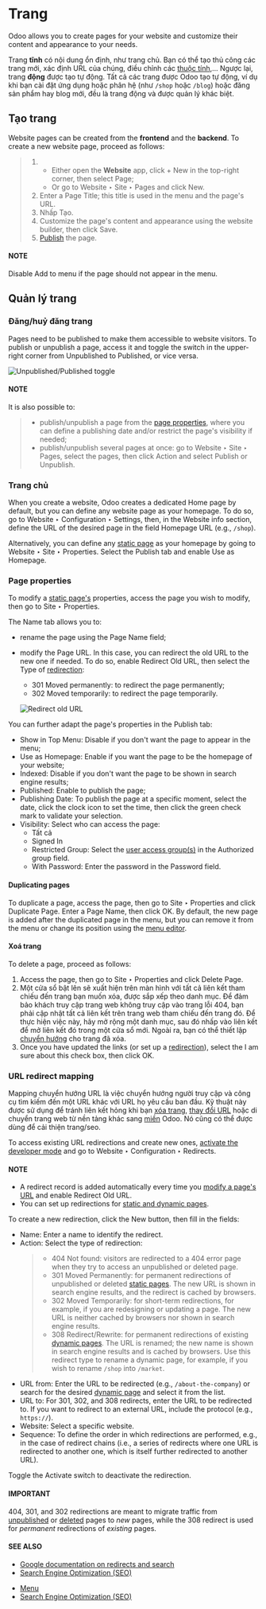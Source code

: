 # Trang

Odoo allows you to create pages for your website and customize their content and appearance to your
needs.

<a id="website-page-type"></a>

Trang **tĩnh** có nội dung ổn định, như trang chủ. Bạn có thể tạo thủ công các trang mới, xác định URL của chúng, điều chỉnh các [thuộc tính](#website-page-properties),... Ngược lại, trang **động** được tạo tự động. Tất cả các trang được Odoo tạo tự động, ví dụ khi bạn cài đặt ứng dụng hoặc phân hệ (như `/shop` hoặc `/blog`) hoặc đăng sản phẩm hay blog mới, đều là trang động và được quản lý khác biệt.

## Tạo trang

Website pages can be created from the **frontend** and the **backend**. To create a new website
page, proceed as follows:

> 1. - Either open the **Website** app, click + New in the top-right corner, then select
>      Page;
>    - Or go to Website ‣ Site ‣ Pages and click New.
> 2. Enter a Page Title; this title is used in the menu and the page's URL.
> 3. Nhấp Tạo.
> 4. Customize the page's content and appearance using the website builder, then click
>    Save.
> 5. [Publish](#website-un-publish-page) the page.

#### NOTE
Disable Add to menu if the page should not appear in the menu.

## Quản lý trang

<a id="website-un-publish-page"></a>

### Đăng/huỷ đăng trang

Pages need to be published to make them accessible to website visitors. To publish or unpublish a
page, access it and toggle the switch in the upper-right corner from Unpublished
to Published, or vice versa.

![Unpublished/Published toggle](applications/websites/website/pages/un-published_toggle.png)

#### NOTE
It is also possible to:

> - publish/unpublish a page from the [page properties](#website-page-properties), where you
>   can define a publishing date and/or restrict the page's visibility if needed;
> - publish/unpublish several pages at once: go to Website ‣ Site ‣ Pages,
>   select the pages, then click Action and select Publish or
>   Unpublish.

### Trang chủ

When you create a website, Odoo creates a dedicated Home page by default, but you can
define any website page as your homepage. To do so, go to Website ‣ Configuration
‣ Settings, then, in the Website info section, define the URL of the desired page in
the field Homepage URL (e.g., `/shop`).

Alternatively, you can define any [static page](#website-page-type) as your homepage by going
to Website ‣ Site ‣ Properties. Select the Publish tab and enable
Use as Homepage.

<a id="website-page-properties"></a>

### Page properties

To modify a [static page's](#website-page-type) properties, access the page you wish to
modify, then go to Site ‣ Properties.

The Name tab allows you to:

- rename the page using the Page Name field;
- modify the Page URL. In this case, you can redirect the old URL to the new one if
  needed. To do so, enable Redirect Old URL, then select the Type of
  [redirection](#website-url-redirection):
  - 301 Moved permanently: to redirect the page permanently;
  - 302 Moved temporarily: to redirect the page temporarily.

  ![Redirect old URL](applications/websites/website/pages/page-redirection.png)

You can further adapt the page's properties in the Publish tab:

- Show in Top Menu: Disable if you don't want the page to appear in the menu;
- Use as Homepage: Enable if you want the page to be the homepage of your website;
- Indexed: Disable if you don't want the page to be shown in search engine results;
- Published: Enable to publish the page;
- Publishing Date: To publish the page at a specific moment, select the date,
  click the clock icon to set the time, then click the green check mark to validate your selection.
- Visibility: Select who can access the page:
  - Tất cả
  - Signed In
  - Restricted Group: Select the [user access group(s)](../../general/users/access_rights.md) in the Authorized group field.
  - With Password: Enter the password in the Password field.

#### Duplicating pages

To duplicate a page, access the page, then go to Site ‣ Properties and click
Duplicate Page. Enter a Page Name, then click OK. By default,
the new page is added after the duplicated page in the menu, but you can remove it from the menu or
change its position using the [menu editor](pages/menus.md).

<a id="website-delete-page"></a>

#### Xoá trang

To delete a page, proceed as follows:

1. Access the page, then go to Site ‣ Properties and click Delete
   Page.
2. Một cửa sổ bật lên sẽ xuất hiện trên màn hình với tất cả liên kết tham chiếu đến trang bạn muốn xóa, được sắp xếp theo danh mục. Để đảm bảo khách truy cập trang web không truy cập vào trang lỗi 404, bạn phải cập nhật tất cả liên kết trên trang web tham chiếu đến trang đó. Để thực hiện việc này, hãy mở rộng một danh mục, sau đó nhấp vào liên kết để mở liên kết đó trong một cửa sổ mới. Ngoài ra, bạn có thể thiết lập [chuyển hướng](#website-url-redirection) cho trang đã xóa.
3. Once you have updated the links (or set up a [redirection](#website-url-redirection)),
   select the I am sure about this check box, then click OK.

<a id="website-url-redirection"></a>

### URL redirect mapping

Mapping chuyển hướng URL là việc chuyển hướng người truy cập và công cụ tìm kiếm đến một URL khác với URL họ yêu cầu ban đầu. Kỹ thuật này được sử dụng để tránh liên kết hỏng khi bạn [xóa trang](#website-delete-page), [thay đổi URL](#website-page-properties) hoặc di chuyển trang web từ nền tảng khác sang [miền](configuration/domain_names.md) Odoo. Nó cũng có thể được dùng để cải thiện trang/seo.

To access existing URL redirections and create new ones, [activate the developer mode](../../general/developer_mode.md) and go to Website ‣ Configuration ‣
Redirects.

#### NOTE
- A redirect record is added automatically every time you [modify a page's URL](#website-page-properties) and enable Redirect Old URL.
- You can set up redirections for [static and dynamic pages](#website-page-type).

To create a new redirection, click the New button, then fill in the fields:

- Name: Enter a name to identify the redirect.
- Action: Select the type of redirection:
  > - 404 Not found: visitors are redirected to a 404 error page when they try to access
  >   an unpublished or deleted page.
  > - 301 Moved Permanently: for permanent redirections of unpublished or deleted
  >   [static pages](#website-page-type). The new URL is shown in search engine results, and the
  >   redirect is cached by browsers.
  > - 302 Moved Temporarily: for short-term redirections, for example, if you are
  >   redesigning or updating a page. The new URL is neither cached by browsers nor shown in search
  >   engine results.
  > - 308 Redirect/Rewrite: for permanent redirections of existing [dynamic pages](#website-page-type). The URL is renamed; the new name is shown in search engine results and is
  >   cached by browsers. Use this redirect type to rename a dynamic page, for example, if you wish
  >   to rename `/shop` into `/market`.
- URL from: Enter the URL to be redirected (e.g., `/about-the-company`) or search for
  the desired [dynamic page](#website-page-type) and select it from the list.
- URL to: For 301, 302, and 308 redirects, enter the URL to be redirected to. If you want
  to redirect to an external URL, include the protocol (e.g., `https://`).
- Website: Select a specific website.
- Sequence: To define the order in which redirections are performed, e.g., in the case
  of redirect chains (i.e., a series of redirects where one URL is redirected to another one, which
  is itself further redirected to another URL).

Toggle the Activate switch to deactivate the redirection.

#### IMPORTANT
404, 301, and 302 redirections are meant to migrate traffic from
[unpublished](#website-un-publish-page) or [deleted](#website-delete-page) pages
to *new* pages, while the 308 redirect is used for *permanent* redirections of *existing* pages.

#### SEE ALSO
- [Google documentation on redirects and search](https://developers.google.com/search/docs/crawling-indexing/301-redirects)
- [Search Engine Optimization (SEO)](pages/seo.md)

* [Menu](pages/menus.md)
* [Search Engine Optimization (SEO)](pages/seo.md)

